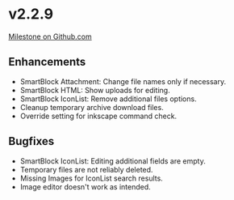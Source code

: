 # v2.2.9

[Milestone on Github.com](https://github.com/wirDesign-communication-AG/wirHub/milestone/11?closed=1)

## Enhancements

* SmartBlock Attachment: Change file names only if necessary.
* SmartBlock HTML: Show uploads for editing.
* SmartBlock IconList: Remove additional files options.
* Cleanup temporary archive download files.
* Override setting for inkscape command check.

## Bugfixes

* SmartBlock IconList: Editing additional fields are empty.
* Temporary files are not reliably deleted.
* Missing Images for IconList search results.
* Image editor doesn't work as intended.